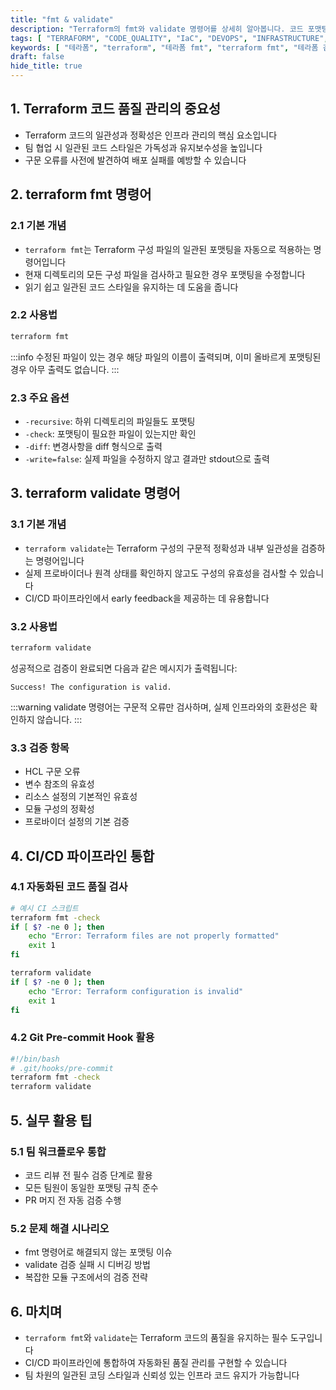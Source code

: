 ```yaml
---
title: "fmt & validate"
description: "Terraform의 fmt와 validate 명령어를 상세히 알아봅니다. 코드 포맷팅부터 구문 검증까지, 고품질의 IaC 코드를 유지하는 방법을 실무 예제와 함께 설명합니다."
tags: [ "TERRAFORM", "CODE_QUALITY", "IaC", "DEVOPS", "INFRASTRUCTURE", "CLOUD" ]
keywords: [ "테라폼", "terraform", "테라폼 fmt", "terraform fmt", "테라폼 검증", "terraform validate", "코드 포맷팅", "code formatting", "구문 검증", "syntax validation", "인프라 as 코드", "IaC", "데브옵스", "DevOps" ]
draft: false
hide_title: true
---
```


## 1. Terraform 코드 품질 관리의 중요성

- Terraform 코드의 일관성과 정확성은 인프라 관리의 핵심 요소입니다
- 팀 협업 시 일관된 코드 스타일은 가독성과 유지보수성을 높입니다
- 구문 오류를 사전에 발견하여 배포 실패를 예방할 수 있습니다

## 2. terraform fmt 명령어

### 2.1 기본 개념

- `terraform fmt`는 Terraform 구성 파일의 일관된 포맷팅을 자동으로 적용하는 명령어입니다
- 현재 디렉토리의 모든 구성 파일을 검사하고 필요한 경우 포맷팅을 수정합니다
- 읽기 쉽고 일관된 코드 스타일을 유지하는 데 도움을 줍니다

### 2.2 사용법

```bash
terraform fmt
```

:::info
수정된 파일이 있는 경우 해당 파일의 이름이 출력되며, 이미 올바르게 포맷팅된 경우 아무 출력도 없습니다.
:::

### 2.3 주요 옵션

- `-recursive`: 하위 디렉토리의 파일들도 포맷팅
- `-check`: 포맷팅이 필요한 파일이 있는지만 확인
- `-diff`: 변경사항을 diff 형식으로 출력
- `-write=false`: 실제 파일을 수정하지 않고 결과만 stdout으로 출력

## 3. terraform validate 명령어

### 3.1 기본 개념

- `terraform validate`는 Terraform 구성의 구문적 정확성과 내부 일관성을 검증하는 명령어입니다
- 실제 프로바이더나 원격 상태를 확인하지 않고도 구성의 유효성을 검사할 수 있습니다
- CI/CD 파이프라인에서 early feedback을 제공하는 데 유용합니다

### 3.2 사용법

```bash
terraform validate
```

성공적으로 검증이 완료되면 다음과 같은 메시지가 출력됩니다:

```
Success! The configuration is valid.
```

:::warning
validate 명령어는 구문적 오류만 검사하며, 실제 인프라와의 호환성은 확인하지 않습니다.
:::

### 3.3 검증 항목

- HCL 구문 오류
- 변수 참조의 유효성
- 리소스 설정의 기본적인 유효성
- 모듈 구성의 정확성
- 프로바이더 설정의 기본 검증

## 4. CI/CD 파이프라인 통합

### 4.1 자동화된 코드 품질 검사

```bash
# 예시 CI 스크립트
terraform fmt -check
if [ $? -ne 0 ]; then
    echo "Error: Terraform files are not properly formatted"
    exit 1
fi

terraform validate
if [ $? -ne 0 ]; then
    echo "Error: Terraform configuration is invalid"
    exit 1
fi
```

### 4.2 Git Pre-commit Hook 활용

```bash
#!/bin/bash
# .git/hooks/pre-commit
terraform fmt -check
terraform validate
```

## 5. 실무 활용 팁

### 5.1 팀 워크플로우 통합

- 코드 리뷰 전 필수 검증 단계로 활용
- 모든 팀원이 동일한 포맷팅 규칙 준수
- PR 머지 전 자동 검증 수행

### 5.2 문제 해결 시나리오

- fmt 명령어로 해결되지 않는 포맷팅 이슈
- validate 검증 실패 시 디버깅 방법
- 복잡한 모듈 구조에서의 검증 전략

## 6. 마치며

- `terraform fmt`와 `validate`는 Terraform 코드의 품질을 유지하는 필수 도구입니다
- CI/CD 파이프라인에 통합하여 자동화된 품질 관리를 구현할 수 있습니다
- 팀 차원의 일관된 코딩 스타일과 신뢰성 있는 인프라 코드 유지가 가능합니다